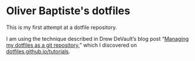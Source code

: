 # Oliver Baptiste's dotfiles

This is my first attempt at a dotfile repository.

I am using the technique described in Drew DeVault’s blog post
“[Managing my dotfiles as a git repository](https://drewdevault.com/2019/12/30/dotfiles.html),”
which I discovered on [dotfiles.github.io/tutorials](http://dotfiles.github.io/tutorials/).

